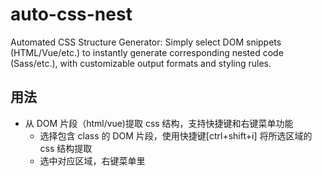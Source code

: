 # auto-css-nest

Automated CSS Structure Generator: Simply select DOM snippets (HTML/Vue/etc.) to instantly generate corresponding nested code (Sass/etc.), with customizable output formats and styling rules.

## 用法

- 从 DOM 片段（html/vue)提取 css 结构，支持快捷键和右键菜单功能
  - 选择包含 class 的 DOM 片段，使用快捷键[ctrl+shift+i] 将所选区域的 css 结构提取
  - 选中对应区域，右键菜单里
